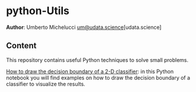 # python-Utils

**Author**: Umberto Michelucci [um@udata.science](udata.science)[udata.science]

## Content

This repository contains useful Python techniques to solve small problems.

[How to draw the decision boundary of a 2-D classifier](https://github.com/michelucci/python-Utils/blob/master/Plotting%20the%20decision%20boundary.ipynb): in this Python notebook you will find 
examples on how to draw the decision boundary of a classifier to visualize the results.
